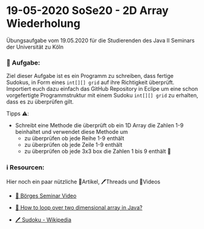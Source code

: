 # 19-05-2020 SoSe20 - 2D Array Wiederholung

Übungsaufgabe vom 19.05.2020 für die Studierenden des Java II Seminars der Universität zu Köln

### 📝 Aufgabe:

Ziel dieser Aufgabe ist es ein Programm zu schreiben, dass fertige Sudokus, in Form eines ```int[][] grid``` auf ihre Richtigkeit überprüft. Importiert euch dazu einfach das GitHub Repository in Eclipe um eine schon vorgefertigte Programmstruktur mit einem Sudoku ```int[][] grid``` zu erhalten, dass es zu überprüfen gilt.

Tipps ⚠️:
- Schreibt eine Methode die überprüft ob ein 1D Array die Zahlen 1-9 beinhaltet und verwendet diese Methode um 
  - zu überprüfen ob jede Reihe 1-9 enthält
  - zu überprüfen ob jede Zeile 1-9 enthält
  - zu überprüfen ob jede 3x3 box die Zahlen 1 bis 9 enthält 🧠
 

    
### ℹ️ Resourcen:
Hier noch ein paar nützliche 📃Artikel, 🖊️Threads und 🎥Videos

- [🎥 Börges Seminar Video](https://uni-koeln.sciebo.de/s/CnL5Cg1opl8QceE)

- [📃 How to loop over two dimensional array in Java?](https://javarevisited.blogspot.com/2015/09/how-to-loop-two-dimensional-array-in-java.html)

- [🖊️ Sudoku - Wikipedia](https://en.wikipedia.org/wiki/Sudoku)





